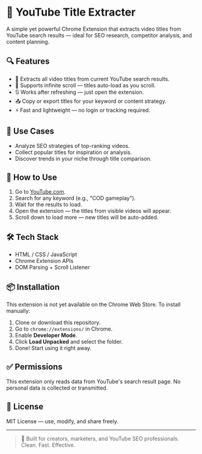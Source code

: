 # 🎯 YouTube Title Extracter

A simple yet powerful Chrome Extension that extracts video titles from YouTube search results — ideal for SEO research, competitor analysis, and content planning.

## 🔍 Features

- 📄 Extracts all video titles from current YouTube search results.
- 🔁 Supports infinite scroll — titles auto-load as you scroll.
- 🔃 Works after refreshing — just open the extension.
- 📤 Copy or export titles for your keyword or content strategy.
- ⚡ Fast and lightweight — no login or tracking required.

## 📌 Use Cases

- Analyze SEO strategies of top-ranking videos.
- Collect popular titles for inspiration or analysis.
- Discover trends in your niche through title comparison.

## 🚀 How to Use

1. Go to [YouTube.com](https://www.youtube.com).
2. Search for any keyword (e.g., "COD gameplay").
3. Wait for the results to load.
4. Open the extension — the titles from visible videos will appear.
5. Scroll down to load more — new titles will be auto-added.

## 🛠️ Tech Stack

- HTML / CSS / JavaScript
- Chrome Extension APIs
- DOM Parsing + Scroll Listener

## 📦 Installation

This extension is not yet available on the Chrome Web Store. To install manually:

1. Clone or download this repository.
2. Go to `chrome://extensions/` in Chrome.
3. Enable **Developer Mode**.
4. Click **Load Unpacked** and select the folder.
5. Done! Start using it right away.

## ✅ Permissions

This extension only reads data from YouTube's search result page. No personal data is collected or transmitted.

## 📄 License

MIT License — use, modify, and share freely.

---

> 🔧 Built for creators, marketers, and YouTube SEO professionals.
> Clean. Fast. Effective.

